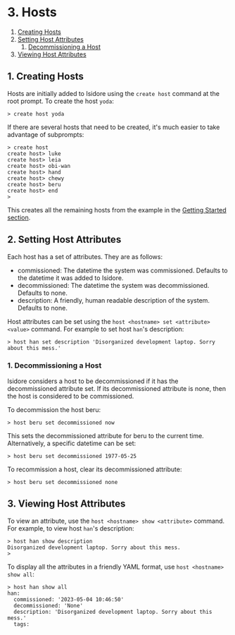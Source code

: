 # 3. Hosts

1. [Creating Hosts](#1-creating-hosts)
2. [Setting Host Attributes](#2-setting-host-attributes)
   1. [Decommissioning a Host](#1-decommissioning-a-host)
3. [Viewing Host Attributes](#3-viewing-host-attributes)

## 1. Creating Hosts

Hosts are initially added to Isidore using the `create host` command at the
root prompt. To create the host `yoda`:

    > create host yoda

If there are several hosts that need to be created, it's much easier to take
advantage of subprompts:

    > create host
    create host> luke
    create host> leia
    create host> obi-wan
    create host> hand
    create host> chewy
    create host> beru
    create host> end
    >

This creates all the remaining hosts from the example in the
[Getting Started section](getting_started.md).

## 2. Setting Host Attributes

Each host has a set of attributes. They are as follows:

* commissioned: The datetime the system was commissioned. Defaults to the
  datetime it was added to Isidore.
* decommissioned: The datetime the system was decommissioned. Defaults to none.
* description: A friendly, human readable description of the system. Defaults
  to none.

Host attributes can be set using the `host <hostname> set <attribute> <value>`
command. For example to set host `han`'s description:

    > host han set description 'Disorganized development laptop. Sorry about this mess.'

### 1. Decommissioning a Host

Isidore considers a host to be decommissioned if it has the decommissioned
attribute set. If its decommissioned attribute is none, then the host is
considered to be commissioned.

To decommission the host beru:

    > host beru set decommissioned now

This sets the decommissioned attribute for beru to the current time.
Alternatively, a specific datetime can be set:

    > host beru set decommissioned 1977-05-25

To recommission a host, clear its decommissioned attribute:

    > host beru set decommissioned none

## 3. Viewing Host Attributes

To view an attribute, use the `host <hostname> show <attribute>` command. For
example, to view host `han`'s description:

    > host han show description
    Disorganized development laptop. Sorry about this mess.
    >

To display all the attributes in a friendly YAML format, use `host <hostname> show all`:

    > host han show all
    han:
      commissioned: '2023-05-04 10:46:50'
      decommissioned: 'None'
      description: 'Disorganized development laptop. Sorry about this mess.'
      tags:

